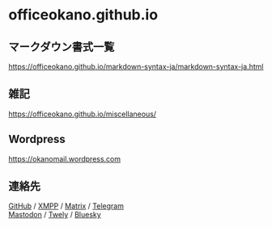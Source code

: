 # officeokano.github.io

## マークダウン書式一覧
<https://officeokano.github.io/markdown-syntax-ja/markdown-syntax-ja.html>

## 雑記
<https://officeokano.github.io/miscellaneous/>

## Wordpress
<https://okanomail.wordpress.com>

## 連絡先
[GitHub](https://github.com/officeokano) / 
[XMPP](xmpp:dolly7711@xmpp.jp?omemo-sid-989426646=10f9db44f140f66470d2b3c547311c064c4a7a773c06671bf17f0d12e8fc4c7c;omemo-sid-952505098=a2e9e3f7f1d7956d11a81c89383ee7277bef6152f1af5405782b8c571ab10f12) / 
[Matrix](https://matrix.to/#/@okano:mozilla.org) /
[Telegram](https://t.me/xitoc1)  
<a rel="me" href="https://mastodon.social/@xfer">Mastodon</a> / 
<a rel="me" href="https://twely.etn.icu/@exponent6452">Twely</a> / 
[Bluesky](https://bsky.app/profile/officeokano.github.io)  
